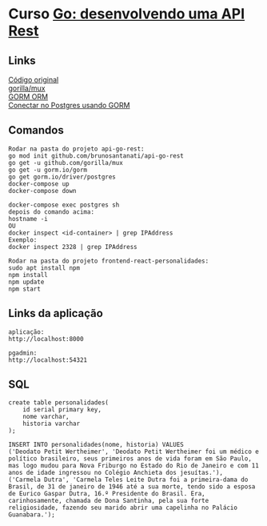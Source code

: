 # Curso [Go: desenvolvendo uma API Rest](https://cursos.alura.com.br/course/go-desenvolvendo-api-rest)  

## Links
[Código original](https://github.com/alura-cursos/api-go-rest)  
[gorilla/mux](https://github.com/gorilla/mux)  
[GORM ORM](https://gorm.io/)  
[Conectar no Postgres usando GORM](https://gorm.io/docs/connecting_to_the_database.html#PostgreSQL)  

## Comandos  
```
Rodar na pasta do projeto api-go-rest:
go mod init github.com/brunosantanati/api-go-rest
go get -u github.com/gorilla/mux
go get -u gorm.io/gorm
go get gorm.io/driver/postgres
docker-compose up
docker-compose down

docker-compose exec postgres sh
depois do comando acima:
hostname -i
OU
docker inspect <id-container> | grep IPAddress
Exemplo:
docker inspect 2328 | grep IPAddress

Rodar na pasta do projeto frontend-react-personalidades:
sudo apt install npm
npm install
npm update
npm start
```

## Links da aplicação
```
aplicação:
http://localhost:8000

pgadmin:
http://localhost:54321
```

## SQL
```
create table personalidades(
    id serial primary key,
    nome varchar,
    historia varchar
);

INSERT INTO personalidades(nome, historia) VALUES
('Deodato Petit Wertheimer', 'Deodato Petit Wertheimer foi um médico e político brasileiro, seus primeiros anos de vida foram em São Paulo, mas logo mudou para Nova Friburgo no Estado do Rio de Janeiro e com 11 anos de idade ingressou no Colégio Anchieta dos jesuítas.'),
('Carmela Dutra', 'Carmela Teles Leite Dutra foi a primeira-dama do Brasil, de 31 de janeiro de 1946 até a sua morte, tendo sido a esposa de Eurico Gaspar Dutra, 16.º Presidente do Brasil. Era, carinhosamente, chamada de Dona Santinha, pela sua forte religiosidade, fazendo seu marido abrir uma capelinha no Palácio Guanabara.');
```
